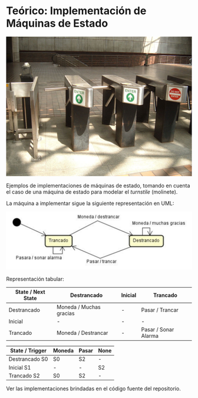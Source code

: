 # Teórico: Implementación de Máquinas de Estado

![Turnstile](https://github.com/ORT-DA2/Teorico-Implementacion-Maquinas-de-Estado/blob/master/imagenes/turnstile.jpg)

Ejemplos de implementaciones de máquinas de estado, tomando en cuenta el caso de una máquina de estado para modelar el *turnstile* (molinete).

La máquina a implementar sigue la siguiente representación en UML:

![Diagrama](https://github.com/ORT-DA2/Teorico-Implementacion-Maquinas-de-Estado/blob/master/imagenes/maquina-diagrama.png)

Representación tabular:

State / Next State | Destrancado | Inicial | Trancado
------------ | ------------- | ------------- | -------------
Destrancado | Moneda / Muchas gracias | - | Pasar / Trancar
Inicial | - | - | -
Trancado | Moneda / Destrancar | - | Pasar / Sonar Alarma

State / Trigger | Moneda | Pasar | None
------------ | ------------- | ------------- | -------------
Destrancado S0 | S0 | S2 | -
Inicial S1  | - | - | S2
Trancado S2 | S0 | S2 | -

Ver las implementaciones brindadas en el código fuente del repositorio.



